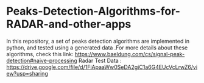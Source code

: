# Peaks-Detection-Algorithms-for-RADAR-and-other-apps
In this repository, a set of peaks detection algorithms are implemented in python, and tested using a generated data .For more details about these algorithms, check this link: https://www.baeldung.com/cs/signal-peak-detection#naive-processing
Radar Test Data : https://drive.google.com/file/d/1FiApaaWw0SeDA2giC1a6G4EUcVcLrwZ6/view?usp=sharing
